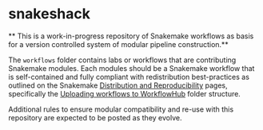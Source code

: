 # snakeshack

** This is a work-in-progress repository of Snakemake workflows as basis for
a version controlled system of modular pipeline construction.**

The `workflows` folder contains labs or workflows that are contributing
Snakemake modules. Each modules should be a Snakemake workflow that
is self-contained and fully compliant with redistribution best-practices as
outlined on the Snakemake
[Distribution and Reproducibility](https://snakemake.readthedocs.io/en/stable/snakefiles/deployment.html)
pages, specifically the
[Uploading workflows to WorkflowHub](https://snakemake.readthedocs.io/en/stable/snakefiles/deployment.html#uploading-workflows-to-workflowhub)
folder structure.

Additional rules to ensure modular compatibility and re-use with this repository
are expected to be posted as they evolve.
